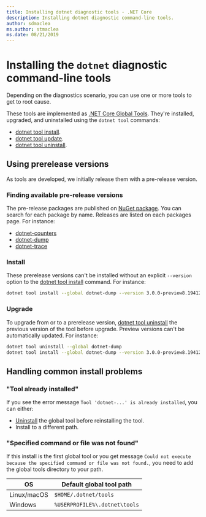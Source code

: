 ```yaml
---
title: Installing dotnet diagnostic tools - .NET Core
description: Installing dotnet diagnostic command-line tools.
author: sdmaclea
ms.author: stmaclea
ms.date: 08/21/2019
---
```

# Installing the `dotnet` diagnostic command-line tools

Depending on the diagnostics scenario, you can use one or more tools to get to root cause.

These tools are implemented as [.NET Core Global Tools](../../tools/global-tools.md). They're installed, upgraded, and uninstalled using the `dotnet tool` commands:
- [dotnet tool install](../../tools/dotnet-tool-install.md).
- [dotnet tool update](../../tools/dotnet-tool-update.md).
- [dotnet tool uninstall](../../tools/dotnet-tool-uninstall.md).

## Using prerelease versions

As tools are developed, we initially release them with a pre-release version.

### Finding available pre-release versions

The pre-release packages are published on [NuGet package](https://www.nuget.org/). You can search for each package by name. Releases are listed on each packages page. For instance:
- [dotnet-counters](https://www.nuget.org/packages/dotnet-counters)
- [dotnet-dump](https://www.nuget.org/packages/dotnet-dump)
- [dotnet-trace](https://www.nuget.org/packages/dotnet-trace)

### Install

These prerelease versions can't be installed without an explicit `--version` option to the [dotnet tool install](../../tools/dotnet-tool-install.md) command. For instance:

```bash
dotnet tool install --global dotnet-dump --version 3.0.0-preview8.19412.1
```

### Upgrade

To upgrade from or to a prerelease version, [dotnet tool uninstall](../../tools/dotnet-tool-uninstall.md) the previous version of the tool before upgrade. Preview versions can't be automatically updated. For instance:

```bash
dotnet tool uninstall --global dotnet-dump
dotnet tool install --global dotnet-dump --version 3.0.0-preview8.19412.1
```

## Handling common install problems

### "Tool already installed"

If you see the error message `Tool 'dotnet-...' is already installed`, you can either:
- [Uninstall](../../tools/dotnet-tool-uninstall.md) the global tool before reinstalling the tool.
- Install to a different path.

### "Specified command or file was not found"

If this install is the first global tool or you get message `Could not execute because the specified command or file was not found.`, you need to add the global tools directory to your path.

| OS          | Default global tool path      |
|-------------|-------------------------------|
| Linux/macOS | `$HOME/.dotnet/tools`         |
| Windows     | `%USERPROFILE%\.dotnet\tools` |
